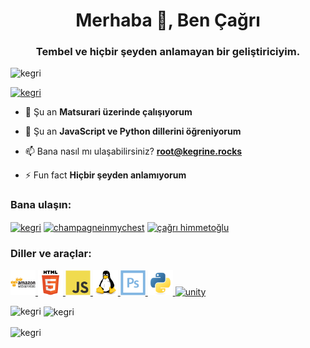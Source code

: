 <h1 align="center">Merhaba 👋, Ben Çağrı</h1>
<h3 align="center">Tembel ve hiçbir şeyden anlamayan bir geliştiriciyim.</h3>

<p align="left"> <img src="https://komarev.com/ghpvc/?username=kegri&label=Profile%20views&color=0e75b6&style=flat" alt="kegri" /> </p>

<p align="left"> <a href="https://github.com/ryo-ma/github-profile-trophy"><img src="https://github-profile-trophy.vercel.app/?username=kegri" alt="kegri" /></a> </p>

- 🔭 Şu an **Matsurari üzerinde çalışıyorum**

- 🌱 Şu an **JavaScript ve Python dillerini öğreniyorum**

- 📫 Bana nasıl mı ulaşabilirsiniz? **root@kegrine.rocks**

- ⚡ Fun fact **Hiçbir şeyden anlamıyorum**

<h3 align="left">Bana ulaşın:</h3>
<p align="left">
<a href="https://dev.to/kegri" target="blank"><img align="center" src="https://cdn.jsdelivr.net/npm/simple-icons@3.0.1/icons/dev-dot-to.svg" alt="kegri" height="30" width="40" /></a>
<a href="https://instagram.com/champagneinmychest" target="blank"><img align="center" src="https://cdn.jsdelivr.net/npm/simple-icons@3.0.1/icons/instagram.svg" alt="champagneinmychest" height="30" width="40" /></a>
<a href="https://www.youtube.com/c/çağrı himmetoğlu" target="blank"><img align="center" src="https://cdn.jsdelivr.net/npm/simple-icons@3.0.1/icons/youtube.svg" alt="çağrı himmetoğlu" height="30" width="40" /></a>
</p>

<h3 align="left">Diller ve araçlar:</h3>
<p align="left"> <a href="https://aws.amazon.com" target="_blank"> <img src="https://raw.githubusercontent.com/devicons/devicon/master/icons/amazonwebservices/amazonwebservices-original-wordmark.svg" alt="aws" width="40" height="40"/> </a> <a href="https://www.w3.org/html/" target="_blank"> <img src="https://raw.githubusercontent.com/devicons/devicon/master/icons/html5/html5-original-wordmark.svg" alt="html5" width="40" height="40"/> </a> <a href="https://developer.mozilla.org/en-US/docs/Web/JavaScript" target="_blank"> <img src="https://raw.githubusercontent.com/devicons/devicon/master/icons/javascript/javascript-original.svg" alt="javascript" width="40" height="40"/> </a> <a href="https://www.linux.org/" target="_blank"> <img src="https://raw.githubusercontent.com/devicons/devicon/master/icons/linux/linux-original.svg" alt="linux" width="40" height="40"/> </a> <a href="https://www.photoshop.com/en" target="_blank"> <img src="https://raw.githubusercontent.com/devicons/devicon/master/icons/photoshop/photoshop-line.svg" alt="photoshop" width="40" height="40"/> </a> <a href="https://www.python.org" target="_blank"> <img src="https://raw.githubusercontent.com/devicons/devicon/master/icons/python/python-original.svg" alt="python" width="40" height="40"/> </a> <a href="https://unity.com/" target="_blank"> <img src="https://www.vectorlogo.zone/logos/unity3d/unity3d-icon.svg" alt="unity" width="40" height="40"/> </a> </p>

<p><img align="left" src="https://github-readme-stats.vercel.app/api/top-langs?username=kegri&show_icons=true&locale=en&layout=compact" alt="kegri" /></p>

<p>&nbsp;<img align="center" src="https://github-readme-stats.vercel.app/api?username=kegri&show_icons=true&locale=en" alt="kegri" /></p>

<p><img align="center" src="https://github-readme-streak-stats.herokuapp.com/?user=kegri&" alt="kegri" /></p>
